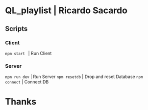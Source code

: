 # QL_playlist | Ricardo Sacardo

## Scripts

### Client

`npm start ` | Run Client

### Server

`npm run dev` | Run Server
`npm resetdb` | Drop and reset Database
`npm connect` | Connect DB

# Thanks
